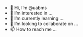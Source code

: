 - 👋 Hi, I’m @uabms
- 👀 I’m interested in ...
- 🌱 I’m currently learning ...
- 💞️ I’m looking to collaborate on ...
- 📫 How to reach me ...

<!---
uabms/uabms is a ✨ special ✨ repository because its `README.md` (this file) appears on your GitHub profile.
You can click the Preview link to take a look at your changes.
--->
